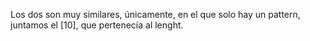 Los dos son muy similares, únicamente, en el que solo hay un pattern, juntamos el [10], que pertenecía al lenght.